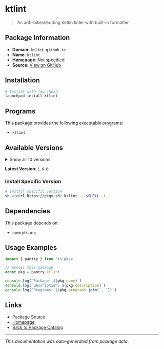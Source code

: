 # ktlint

> An anti-bikeshedding Kotlin linter with built-in formatter

## Package Information

- **Domain**: `ktlint.github.io`
- **Name**: `ktlint`
- **Homepage**: Not specified
- **Source**: [View on GitHub](https://github.com/pkgxdev/pantry/tree/main/projects/ktlint.github.io/package.yml)

## Installation

```bash
# Install with launchpad
launchpad install ktlint
```

## Programs

This package provides the following executable programs:

- `ktlint`

## Available Versions

<details>
<summary>Show all 10 versions</summary>

- `1.6.0`, `1.5.0`, `1.4.1`, `1.4.0`, `1.3.1`
- `1.3.0`, `1.2.1`, `1.2.0`, `1.1.1`, `0.49.1`

</details>

**Latest Version**: `1.6.0`

### Install Specific Version

```bash
# Install specific version
sh <(curl https://pkgx.sh) ktlint -- $SHELL -i
```

## Dependencies

This package depends on:

- `openjdk.org`

## Usage Examples

```typescript
import { pantry } from 'ts-pkgx'

// Access this package
const pkg = pantry.ktlint

console.log(`Package: ${pkg.name}`)
console.log(`Description: ${pkg.description}`)
console.log(`Programs: ${pkg.programs.join(', ')}`)
```

## Links

- [Package Source](https://github.com/pkgxdev/pantry/tree/main/projects/ktlint.github.io/package.yml)
- [Homepage](#)
- [Back to Package Catalog](../../package-catalog.md)

---

*This documentation was auto-generated from package data.*
